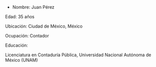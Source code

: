 - Nombre: Juan Pérez

Edad: 35 años

Ubicación: Ciudad de México, México

Ocupación: Contador

Educación:

Licenciatura en Contaduría Pública, Universidad Nacional Autónoma de México (UNAM)
<!---
Rydenozz1/Rydenozz1 is a ✨ special ✨ repository because its `README.md` (this file) appears on your GitHub profile.
You can click the Preview link to take a look at your changes.
--->
